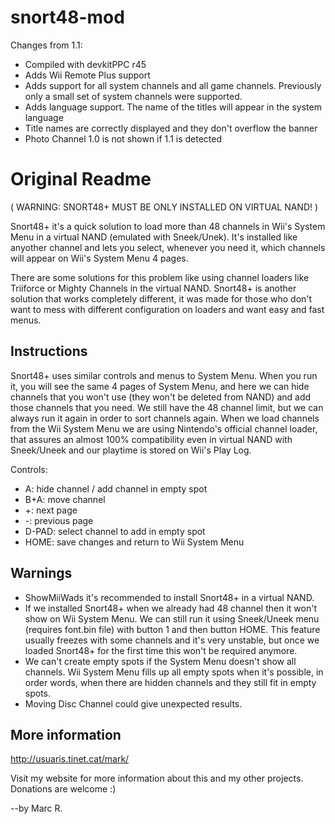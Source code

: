 # snort48-mod

Changes from 1.1:
- Compiled with devkitPPC r45
- Adds Wii Remote Plus support
- Adds support for all system channels and all game channels. Previously only a small set of system channels were supported.
- Adds language support. The name of the titles will appear in the system language
- Title names are correctly displayed and they don't overflow the banner
- Photo Channel 1.0 is not shown if 1.1 is detected

# Original Readme


  ( WARNING: SNORT48+ MUST BE ONLY INSTALLED ON VIRTUAL NAND! )


Snort48+ it's a quick solution to load more than 48 channels in Wii's
System Menu in a virtual NAND (emulated with Sneek/Unek). It's installed
like anyother channel and lets you select, whenever you need it, which
channels will appear on Wii's System Menu 4 pages.

There are some solutions for this problem like using channel loaders like Triiforce
or Mighty Channels in the virtual NAND. Snort48+ is another solution that works
completely different, it was made for those who don't want to mess with different
configuration on loaders and want easy and fast menus.



Instructions
------------
Snort48+ uses similar controls and menus to System Menu. When you run it,
you will see the same 4 pages of System Menu, and here we can hide channels
that you won't use (they won't be deleted from NAND) and add those channels
that you need. We still have the 48 channel limit, but we can always run it
again in order to sort channels again. When we load channels from the Wii System
Menu we are using Nintendo's official channel loader, that assures an almost
100% compatibility even in virtual NAND with Sneek/Uneek and our playtime is
stored on Wii's Play Log.

Controls:
* A: hide channel / add channel in empty spot
* B+A: move channel
* +: next page
* -: previous page
* D-PAD: select channel to add in empty spot
* HOME: save changes and return to Wii System Menu



Warnings
--------
* ShowMiiWads it's recommended to install Snort48+ in a virtual NAND.
* If we installed Snort48+ when we already had 48 channel then it won't show on
  Wii System Menu. We can still run it using Sneek/Uneek menu (requires font.bin file)
  with button 1 and then button HOME. This feature usually freezes with some channels
  and it's very unstable, but once we loaded Snort48+ for the first time this won't
  be required anymore.
* We can't create empty spots if the System Menu doesn't show all channels. Wii System
  Menu fills up all empty spots when it's possible, in order words, when there are
  hidden channels and they still fit in empty spots.
* Moving Disc Channel could give unexpected results.



More information
----------------
http://usuaris.tinet.cat/mark/

Visit my website for more information about this and my other projects.
Donations are welcome :)




--by Marc R.
